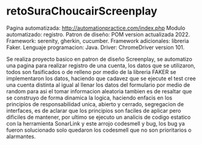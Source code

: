 # retoSuraChoucairScreenplay


Pagina automatizada: http://automationpractice.com/index.php
Modulo automatizado: registro.
Patron de diseño: POM version actualizada 2022.
Framework: serenity, gherkin, cucumber.
Framework adicionales: libreria Faker.
Lenguaje programacion: Java.
Driver: ChromeDriver version  101.

Se realiza proyecto basico en patron de diseño Screenplay, se automatizo una pagina para realizar registro de una cuenta, los datos que se utilizaron, todos son fasificados o de relleno por medio de la libreria FAKER se implementaron los datos, haciendo que cadavez que se ejecute el test cree una cuenta distinta al igual al llenar los datos del formulario por medio de random para asi el tomar informacion aleatoria tambien es de resaltar que se construyo de forma dinamica la logica, haciendo enfacis en los principios de responsabilidad unica, abierto y cerrado, segregacion de interfaces, es de aclarar que los principios son faciles de aplicar pero dificiles de mantener, por ultimo se ejecuto un analicis de codigo estatico con la herramienta SonarLink y este arrojo codesmell y bug, los bug ya fueron solucionado solo quedaron los codesmell que no son prioritarios o alarmantes.
